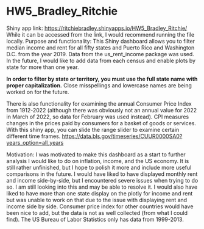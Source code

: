 # HW5_Bradley_Ritchie
Shiny app link: https://ritchiebradley.shinyapps.io/HW5_Bradley_Ritchie/ 
While it can be accessed from the link, I would recommend running the file locally.
Purpose and functionality:
This Shiny dashboard allows you to filter median income and rent for all fifty states and Puerto Rico and Washington D.C. from the year 2019. Data from the us_rent_income package was used. In the future, I would like to add data from each census and enable plots by state for more than one year.

**In order to filter by state or territory, you must use the full state name with proper capitalization.** Close misspellings and lowercase names are being worked on for the future.

There is also functionality for examining the annual Consumer Price Index from 1912-2022 (although there was obviously not an annual value for 2022 in March of 2022, so data for February was used instead). CPI measures changes in the prices paid by consumers for a basket of goods or services. With this shiny app, you can slide the range slider to examine certain different time frames. https://data.bls.gov/timeseries/CUUR0000SA0?years_option=all_years 

Motivation:
I was motivated to make this dashboard as a start to further analysis I would like to do on inflation, income, and the US economy. It is still rather unfinished, but I hope to polish it more and include more useful comparisons in the future. 
I would have liked to have displayed monthly rent and income side-by-side, but I encountered severe issues when trying to do so. I am still looking into this and may be able to resolve it. I would also have liked to have more than one state display on the plotly for income and rent but was unable to work on that due to the issue with displaying rent and income side by side. 
Consumer price index for other countries would have been nice to add, but the data is not as well collected (from what I could find). The US Bureau of Labor Statistics only has data from 1999-2013. 

